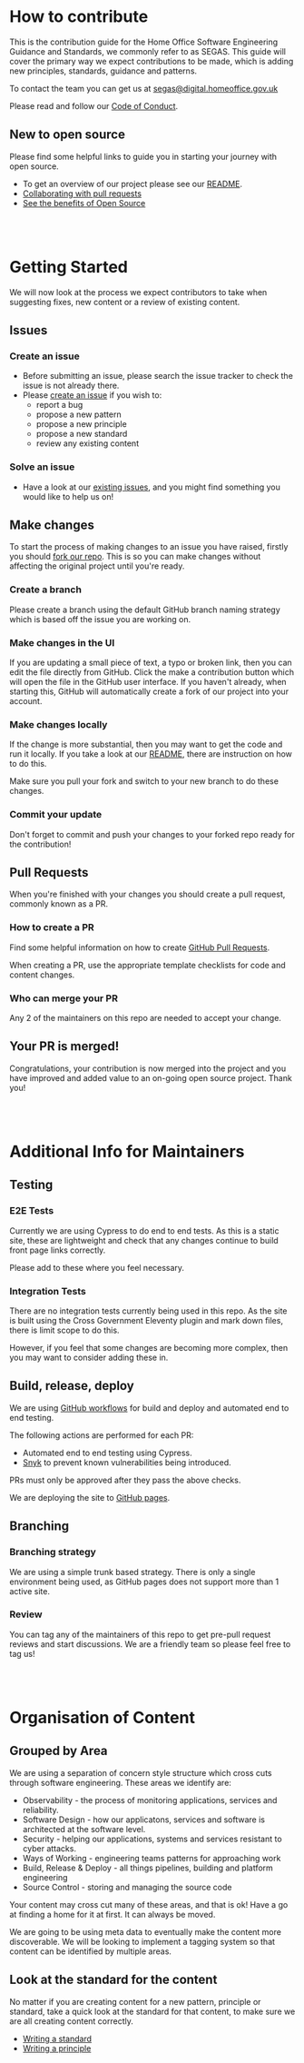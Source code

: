# How to contribute

This is the contribution guide for the Home Office Software Engineering Guidance and Standards, we commonly refer to as SEGAS. This guide will cover the primary way we
expect contributions to be made, which is adding new principles, standards, guidance and patterns.

To contact the team you can get us at [segas@digital.homeoffice.gov.uk](mailto:segas@digital.homeoffice.gov.uk)

Please read and follow our [Code of Conduct](https://github.com/HO-CTO/engineering-guidance-and-standards/blob/main/CODE_OF_CONDUCT.md).

## New to open source

Please find some helpful links to guide you in starting your journey with open source.

- To get an overview of our project please see our [README](README.md).
- [Collaborating with pull requests](https://docs.github.com/en/github/collaborating-with-pull-requests)
- [See the benefits of Open Source](https://opensource.guide/)

<br>
<br>

# Getting Started

We will now look at the process we expect contributors to take when suggesting fixes, new content or a review of existing content.

## Issues

### Create an issue

- Before submitting an issue, please search the issue tracker to check the issue is not already there.
- Please [create an issue](https://github.com/HO-CTO/engineering-guidance-and-standards/issues/new/choose) if you wish to:
  - report a bug
  - propose a new pattern
  - propose a new principle
  - propose a new standard
  - review any existing content

### Solve an issue

- Have a look at our [existing issues](https://github.com/HO-CTO/engineering-guidance-and-standards/issues), and you might find something you would like to help us on!

## Make changes

To start the process of making changes to an issue you have raised, firstly you should [fork our repo](https://github.com/HO-CTO/engineering-guidance-and-standards/fork). This is so you can make changes without affecting the original project until you're ready.

### Create a branch

Please create a branch using the default GitHub branch naming strategy which is based off the issue you are working on.

### Make changes in the UI

If you are updating a small piece of text, a typo or broken link, then you can edit the file directly from GitHub.  Click the make a contribution button which will open the file in the GitHub user interface.  If you haven't already, when starting this, GitHub will automatically create a fork of our project into your account.

### Make changes locally

If the change is more substantial, then you may want to get the code and run it locally.  If you take a look at our [README](README.md), there are instruction on how to do this.

Make sure you pull your fork and switch to your new branch to do these changes.

### Commit your update

Don't forget to commit and push your changes to your forked repo ready for the contribution!

## Pull Requests

When you're finished with your changes you should create a pull request, commonly known as a PR.

### How to create a PR

Find some helpful information on how to create [GitHub Pull Requests](https://docs.github.com/en/pull-requests/collaborating-with-pull-requests/proposing-changes-to-your-work-with-pull-requests/creating-a-pull-request).

When creating a PR, use the appropriate template checklists for code and content changes.

### Who can merge your PR

Any 2 of the maintainers on this repo are needed to accept your change.

## Your PR is merged!

Congratulations, your contribution is now merged into the project and you have improved and added value to an on-going open source project.  Thank you!

<br>
<br>

# Additional Info for Maintainers

## Testing

### E2E Tests

Currently we are using Cypress to do end to end tests. As this is a static site, these are lightweight and check that any changes continue to build front page links correctly.

Please add to these where you feel necessary.

### Integration Tests

There are no integration tests currently being used in this repo.  As the site is built using the Cross Government Eleventy plugin and mark down files, there is limit scope to do this.  

However, if you feel that some changes are becoming more complex, then you may want to consider adding these in.

## Build, release, deploy

We are using [GitHub workflows](https://github.com/HO-CTO/engineering-guidance-and-standards/tree/main/.github/workflows) for build and deploy and automated end to end testing.

The following actions are performed for each PR:
- Automated end to end testing using Cypress.
- [Snyk](https://github.com/snyk/actions) to prevent known vulnerabilities being introduced.

PRs must only be approved after they pass the above checks.

We are deploying the site to [GitHub pages](https://pages.github.com/).

## Branching

### Branching strategy

We are using a simple trunk based strategy.  There is only a single environment being used, as GitHub pages does not support more than 1 active site.

### Review

You can tag any of the maintainers of this repo to get pre-pull request reviews and start discussions.  We are a friendly team so please feel free to tag us!

<br>
<br>

# Organisation of Content

## Grouped by Area

We are using a separation of concern style structure which cross cuts through software engineering.  These areas we identify are:

- Observability - the process of monitoring applications, services and reliability.
- Software Design - how our applicatons, services and software is architected at the software level.
- Security - helping our applications, systems and services resistant to cyber attacks.
- Ways of Working - engineering teams patterns for approaching work
- Build, Release & Deploy - all things pipelines, building and platform engineering
- Source Control - storing and managing the source code

Your content may cross cut many of these areas, and that is ok!  Have a go at finding a home for it at first.  It can always be moved.  

We are going to be using meta data to eventually make the content more discoverable. We will be looking to implement a tagging system so that content can be identified by multiple areas.

## Look at the standard for the content

No matter if you are creating content for a new pattern, principle or standard, take a quick look at the standard for that content, to make sure we are all creating content correctly.

- [Writing a standard](https://ho-cto.github.io/engineering-guidance-and-standards/docs/standards/writing-a-standard/)
- [Writing a principle](https://ho-cto.github.io/engineering-guidance-and-standards/docs/standards/writing-a-principle/)
